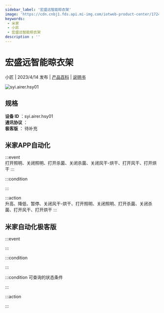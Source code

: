 ```yaml
---
sidebar_label: '宏盛远智能晾衣架'
image: 'https://cdn.cnbj1.fds.api.mi-img.com/iotweb-product-center/1724e238ec2d7ea3e73a4464c3af5f40_1668666228155.png?GalaxyAccessKeyId=AKVGLQWBOVIRQ3XLEW&Expires=9223372036854775807&Signature=ppSDUOlGVaCUoCfbKdY+Maza5Bw='
keywords: 
 - 米家
 - 小匠
 - 宏盛远智能晾衣架
description : ''
---
```

# 宏盛远智能晾衣架

小匠 | 2023/4/14 发布 | [产品百科](https://home.mi.com/webapp/content/baike/product/index.html?model=syi.airer.hsy01/) | [说明书](https://home.mi.com/views/introduction.html?model=syi.airer.hsy01&region=cn)

![syi.airer.hsy01](https://cdn.cnbj1.fds.api.mi-img.com/iotweb-product-center/1724e238ec2d7ea3e73a4464c3af5f40_1668666228155.png?GalaxyAccessKeyId=AKVGLQWBOVIRQ3XLEW&Expires=9223372036854775807&Signature=ppSDUOlGVaCUoCfbKdY+Maza5Bw=)

## 规格  
> 
**设备 ID** ：syi.airer.hsy01  
**通讯协议** ：  
**极客版**  ： 待补充 


## 米家APP自动化  

:::event  
打开照明、关闭照明、打开杀菌、关闭杀菌、关闭风干-烘干、打开风干、打开烘干
:::

:::condition  

:::

:::action   
升高、降低、暂停、关闭风干-烘干、打开照明、关闭照明、打开杀菌、关闭杀菌、打开风干、打开烘干
:::

## 米家自动化极客版  

:::event  

:::

:::condition  

:::

:::condition 可查询的状态条件  

:::

:::action  

:::

        
